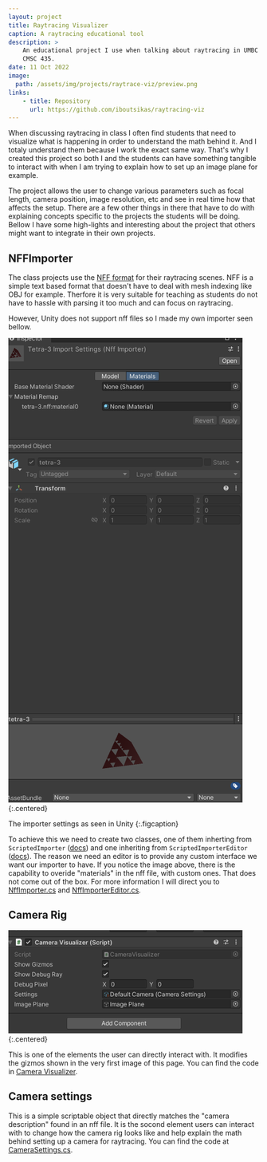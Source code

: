 ```yaml
---
layout: project
title: Raytracing Visualizer
caption: A raytracing educational tool
description: >
    An educational project I use when talking about raytracing in UMBC's
    CMSC 435.
date: 11 Oct 2022
image: 
  path: /assets/img/projects/raytrace-viz/preview.png
links:
    - title: Repository
      url: https://github.com/iboutsikas/raytracing-viz
---
```


When discussing raytracing in class I often find students that need to visualize
what is happening in order to understand the math behind it. And I totaly
understand them because I work the exact same way. That's why I created this
project so both I and the students can have something tangible to interact with
when I am trying to explain how to set up an image plane for example. 

The project allows the user to change various parameters such as focal length,
camera position, image resolution, etc and see in real time how that affects the
setup. There are a few other things in there that have to do with explaining
concepts specific to the projects the students will be doing. Bellow I have some
high-lights and interesting about the project that others might want to
integrate in their own projects.

## NFFImporter
The class projects use the [NFF
format](http://paulbourke.net/dataformats/nff/nff1.html) for their raytracing
scenes. NFF is a simple text based format that doesn't have to deal with mesh
indexing like OBJ for example. Therfore it is very suitable for teaching as
students do not have to hassle with parsing it too much and can focus on
raytracing.

However, Unity does not support nff files so I made my own importer seen bellow.

![](/assets/img/projects/raytrace-viz/nff-importer.png){:.centered}

The importer settings as seen in Unity
{:.figcaption}

To achieve this we need to create two classes, one of them inherting from
`ScriptedImporter`
([docs](https://docs.unity3d.com/Manual/ScriptedImporters.html)) and one
inheriting from `ScriptedImporterEditor`
([docs](https://docs.unity3d.com/2020.1/Documentation/ScriptReference/Experimental.AssetImporters.ScriptedImporterEditor.html)).
The reason we need an editor is to provide any custom interface we want our
importer to have. If you notice the image above, there is the capability to
overide "materials" in the nff file, with custom ones. That does not come out of
the box. For more information I will direct you to
[NffImporter.cs](https://github.com/iboutsikas/raytracing-viz/blob/63f7ff82430b5b267613c31ca4cc1284e6d0f627/Assets/Scripts/CustomImporters/Editor/Nff/NffImporter.cs)
and
[NffImporterEditor.cs](https://github.com/iboutsikas/raytracing-viz/blob/63f7ff82430b5b267613c31ca4cc1284e6d0f627/Assets/Scripts/CustomImporters/Editor/Nff/NffImporterEditor.cs).

## Camera Rig

![](/assets/img/projects/raytrace-viz/rig-inspector.png){:.centered}

This is one of the elements the user can directly interact with. It modifies the
gizmos shown in the very first image of this page. You can find the code in
[Camera
Visualizer](https://github.com/iboutsikas/raytracing-viz/blob/63f7ff82430b5b267613c31ca4cc1284e6d0f627/Assets/Scripts/CameraVisualizer.cs).

## Camera settings
This is a simple scriptable object that directly matches the "camera
description" found in an nff file. It is the socond element users can interact
with to change how the camera rig looks like and help explain the math behind
setting up a camera for raytracing. You can find the code at
[CameraSettings.cs](https://github.com/iboutsikas/raytracing-viz/blob/63f7ff82430b5b267613c31ca4cc1284e6d0f627/Assets/Scripts/CustomImporters/CameraSettings.cs).